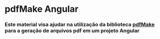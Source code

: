 # pdfMake Angular
### Este material visa ajudar na utilização da biblioteca [pdfMake](http://pdfmake.org/#/) para a geração de arquivos pdf em um projeto Angular
